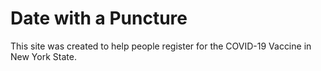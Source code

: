 # Date with a Puncture
This site was created to help people register for the COVID-19 Vaccine in New York State.
